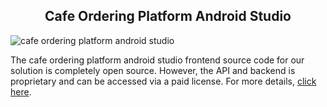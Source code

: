 <h2 style="text-align:center">Cafe Ordering Platform Android Studio </h2>

![cafe ordering platform android studio](https://admin.ninjascode.com/) 

The cafe ordering platform android studio frontend source code for our solution is completely open source. However, the API and backend is proprietary and can be accessed via a paid license. For more details, <a href="https://enatega.com/?utm_source=github&utm_medium=repo&utm_campaign=margaret-cafe-ordering-platform-android-studio" target="_blank">click here</a>.
